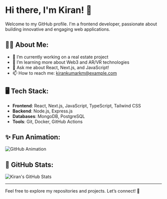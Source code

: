 # Hi there, I'm Kiran! 👋

Welcome to my GitHub profile. I'm a frontend developer, passionate about building innovative and engaging web applications.

## 👨‍💻 About Me:
- 🔭 I’m currently working on a real estate project
- 🌱 I’m learning more about Web3 and AR/VR technologies
- 💬 Ask me about React, Next.js, and JavaScript!
- 📫 How to reach me: kirankumarkm@example.com

## 🖥️ Tech Stack:
- **Frontend**: React, Next.js, JavaScript, TypeScript, Tailwind CSS
- **Backend**: Node.js, Express.js
- **Databases**: MongoDB, PostgreSQL
- **Tools**: Git, Docker, GitHub Actions

## ✨ Fun Animation:

![GitHub Animation](https://media.giphy.com/media/3oEjI1erPMTMDJq2GM/giphy.gif)

## 🚀 GitHub Stats:

![Kiran's GitHub Stats](https://github-readme-stats.vercel.app/api?username=Kirankumarkm&show_icons=true&hide_title=true&count_private=true&hide=prs&theme=radical)

---

Feel free to explore my repositories and projects. Let’s connect! 🤝
